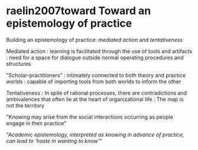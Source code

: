 # raelin2007toward Toward an epistemology of practice

Building an epistemology of practice: *mediated action* and *tentativeness*

Mediated action
: learning is facilitated through the use of tools and artifacts
: need for a space for dialogue outside normal operating procedures and structures

"Scholar-practitioners"
: intimately connected to both theory and practice worlds
: capable of importing tools from both worlds to inform the other

Tentativeness
: In spite of rational processes, there are contradictions and ambivalences that often lie at the heart of organizational life
: The map is not the territory

"Knowing may arise from the social interactions occurring as people engage in their practice"

*"Academic epistemology, interpreted as knowing in advance of practice, can lead to 'haste in wanting to know'"*
